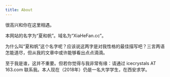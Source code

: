 ```yaml
---
title: About
---
```

很高兴和你在这里相遇。

本网站的名字为“夏和帆”。域名为“XiaHeFan.cc”。

为什么叫“夏和帆”这个名字呢？应该说这两字是对我性格的最佳描写吧？三言两语怎能道尽，但从我的文章中或许能够看出点点滴滴。

至于我是谁，这并不重要。但若你觉得与我非常有缘：请通过 icecrystals AT 163.com 联系我。本人现在（2018年）仍是一名大学学生，在西安求学。
